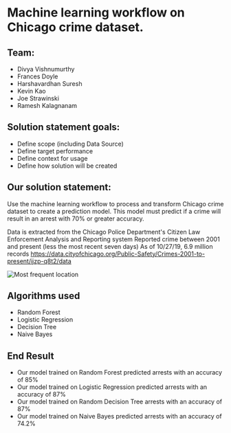 # Machine learning workflow on Chicago crime dataset.

## Team:

* Divya Vishnumurthy
* Frances Doyle
* Harshavardhan Suresh
* Kevin Kao
* Joe Strawinski
* Ramesh Kalagnanam

## Solution statement goals:
* Define scope (including Data Source)
* Define target performance
* Define context for usage
* Define how solution will be created


## Our solution statement:
Use the machine learning workflow to process and transform Chicago crime dataset to create a prediction model. This model must predict if a crime will result in an arrest with 70% or greater accuracy.

Data is extracted from the Chicago Police Department's Citizen Law Enforcement Analysis and Reporting system
Reported crime between 2001 and present (less the most recent seven days)
As of 10/27/19, 6.9 million records
https://data.cityofchicago.org/Public-Safety/Crimes-2001-to-present/ijzp-q8t2/data


 ![Most frequent location](https://github.com/divyatv/Project3/blob/master/Images/Street_most_dangerous.png)
 
 
 ## Algorithms used
 * Random Forest
 * Logistic Regression
 * Decision Tree
 * Naive Bayes
 
 ## End Result
 * Our model trained on Random Forest predicted arrests with an accuracy of 85%
 * Our model trained on Logistic Regression predicted arrests with an accuracy of 87%
 * Our model trained on Random Decision Tree arrests with an accuracy of 87%
 * Our model trained on Naive Bayes predicted arrests with an accuracy of 74.2%



 


